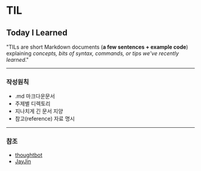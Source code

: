# TIL
## Today I Learned

"TILs are short Markdown documents (**a few sentences + example code**) explaining *concepts, bits of syntax, commands, or tips we've recently learned*."

- - - - - - - - - - - - - - - -

### 작성원칙
+ .md 마크다운문서
+ 주제별 디렉토리
+ 지나치게 긴 문서 지양
+ 참고(reference) 자료 명시




- - - - - - - - - - - - - - - - -
### 참조
+ [thoughtbot](https://github.com/thoughtbot/til#today-i-learned, "thoughtbot link")
+ [JayJin](https://github.com/milooy/TIL, "JayJin link")
